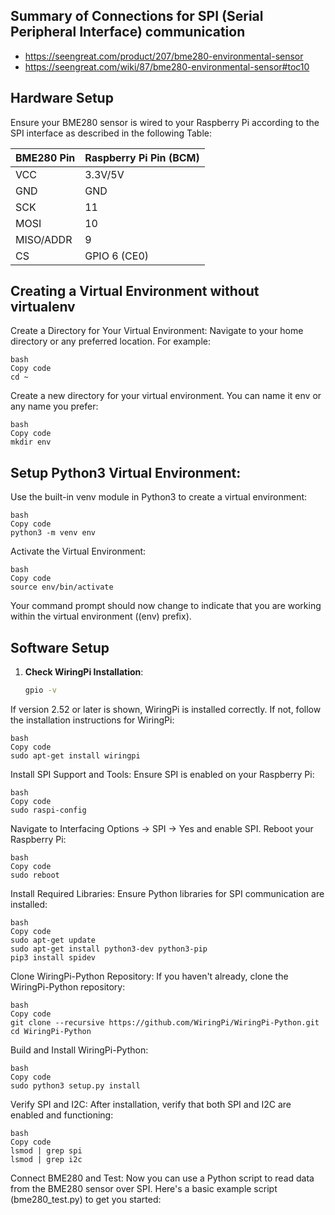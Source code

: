 ## Summary of Connections for SPI (Serial Peripheral Interface) communication
* https://seengreat.com/product/207/bme280-environmental-sensor
* https://seengreat.com/wiki/87/bme280-environmental-sensor#toc10

## Hardware Setup

Ensure your BME280 sensor is wired to your Raspberry Pi according to the SPI interface as described in the following Table:

| BME280 Pin   | Raspberry Pi Pin (BCM) |
|--------------|------------------------|
| VCC          | 3.3V/5V                |
| GND          | GND                    |
| SCK          | 11                     |
| MOSI         | 10                     |
| MISO/ADDR    | 9                      |
| CS           | GPIO 6 (CE0)           |

## Creating a Virtual Environment without virtualenv
Create a Directory for Your Virtual Environment:
Navigate to your home directory or any preferred location. For example:
```
bash
Copy code
cd ~
```
Create a new directory for your virtual environment. You can name it env or any name you prefer:
```
bash
Copy code
mkdir env
```
## Setup Python3 Virtual Environment:
Use the built-in venv module in Python3 to create a virtual environment:
```
bash
Copy code
python3 -m venv env
```
Activate the Virtual Environment:
```
bash
Copy code
source env/bin/activate
```
Your command prompt should now change to indicate that you are working within the virtual environment ((env) prefix).

## Software Setup

1. **Check WiringPi Installation**:
   ```bash
   gpio -v


If version 2.52 or later is shown, WiringPi is installed correctly. If not, follow the installation instructions for WiringPi:
```
bash
Copy code
sudo apt-get install wiringpi
```
Install SPI Support and Tools:
Ensure SPI is enabled on your Raspberry Pi:
```
bash
Copy code
sudo raspi-config
```
Navigate to Interfacing Options -> SPI -> Yes and enable SPI. Reboot your Raspberry Pi:
```
bash
Copy code
sudo reboot
```
Install Required Libraries:
Ensure Python libraries for SPI communication are installed:
```
bash
Copy code
sudo apt-get update
sudo apt-get install python3-dev python3-pip
pip3 install spidev
```
Clone WiringPi-Python Repository:
If you haven't already, clone the WiringPi-Python repository:
```
bash
Copy code
git clone --recursive https://github.com/WiringPi/WiringPi-Python.git
cd WiringPi-Python
```
Build and Install WiringPi-Python:
```
bash
Copy code
sudo python3 setup.py install
```
Verify SPI and I2C:
After installation, verify that both SPI and I2C are enabled and functioning:
```
bash
Copy code
lsmod | grep spi
lsmod | grep i2c
```
Connect BME280 and Test:
Now you can use a Python script to read data from the BME280 sensor over SPI. Here's a basic example script (bme280_test.py) to get you started:

